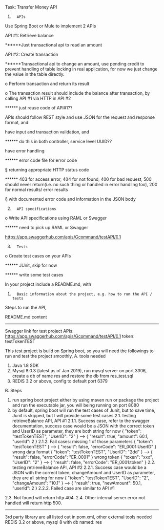 Task: Transfer Money API

1.       APIs

Use Spring Boot or Mule to implement 2 APIs

API #1: Retrieve balance

******Just transactional api to read an amount 

API #2: Create transaction

******Transactional api to change an amount, use pending credit to prevent handling of table locking in real application, for now we just change the value in the table directly.

o   Perform transaction and return its result

o   The transaction result should include the balance after transaction, by calling API #1 via HTTP in API #2

****** just reuse code of API#1??

APIs should follow REST style and use JSON for the request and response format, and

have input and transaction validation, and

****** do this in both controller, service level
UUID??

have error handling

****** error code file for error code

§  returning appropriate HTTP status code

****** 403 for access error, 404 for not found, 400 for bad request, 500 should never return(i.e. no such thing or handled in error handling too), 200 for normal results/ error results

§  with documented error code and information in the JSON body

2.       API specifications

o   Write API specifications using RAML or Swagger

****** need to pick up RAML or Swagger

https://app.swaggerhub.com/apis/Gcommand/testAPI/0.1

3.       Tests

o   Create test cases on your APIs

 ****** JUnit, skip for now
 
 ****** write some test cases

In your project include a README.md, with

1.       Basic information about the project, e.g. how to run the API / tests

Steps to run the API,



README.md content


******
Swagger link for test project APIs: https://app.swaggerhub.com/apis/Gcommand/testAPI/0.1
token: testTokenTEST

This test project is build on Spring boot, so you will need the followings to run and test the project smoothly,
A. tools needed

1. Java 1.8 SDK
2. Mysql 8.0.3 (latest as of Jan 2019), run mysql server on port 3306, create a db of name res and restore the db from res_test.sql
3. REDIS 3.2 or above, config to default port 6379

B. Steps
1. run spring boot project either by using maven run or package the project and run the executable jar, you will being running on port 8080
2. by default, spring boot will run the test cases of Junit, but to save time, Junit is skipped, but I will provide some test cases
2.1. testing retrieveBalance API, API #1
 2.1.1. Success case, refer to the swagger documentation, success case would be a JSON with the correct token and UserID as parameter, they are both string for now
    {
    	"token": "testTokenTEST",
    	"UserID": "2"
    }
 -->
    {
        "result": true,
        "amount": 60.1,
        "userId": 2
    }
 2.1.2. Fail cases:
 missing 1 of those parameters
    {
    	"token": "testTokenTEST"
    }
 --> 
    {
       "result": false,
       "errorCode": "ER_0001:UserID"
    }
 wrong data format
{
	"token": "testTokenTEST",
	"UserID": "2dd"
}
    --> 
       {
           "result": false,
           "errorCode": "ER_0001"
       }
 wrong token
 {
 	"token": "xxx",
 	"UserID": "2"
 }
     --> 
        {
            "result": false,
            "errorCode": "ER_0001:token"
        }
2.2. testing retrieveBalance API, API #2
2.2.1. Success case would be a JSON with the correct token, changeAmount and UserID as parameter, they are all string for now
{
	"token": "testTokenTEST",
	"UserID": "2",
	"changeAmount": "10.1"
}
-->
{
    "result": true,
    "newAmount": 50.1,
    "userId": 2
}
2.2.2. Failed case are similar to API #1

2.3. Not found will return http 404.
2.4. Other internal server error not handled will return http 500.
******


3rd party library are all listed out in pom.xml, other external tools needed REDIS 3.2 or above, mysql 8 with db named: res
